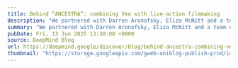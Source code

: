 ```yaml
---
title: Behind “ANCESTRA”: combining Veo with live-action filmmaking
description: "We partnered with Darren Aronofsky, Eliza McNitt and a team of more than 200 people to make a film using Veo and live-action filmmaking."
summary: "We partnered with Darren Aronofsky, Eliza McNitt and a team of more than 200 people to make a film using Veo and live-action filmmaking."
pubDate: Fri, 13 Jun 2025 13:30:00 +0000
source: DeepMind Blog
url: https://deepmind.google/discover/blog/behind-ancestra-combining-veo-with-live-action-filmmaking/
thumbnail: "https://storage.googleapis.com/gweb-uniblog-publish-prod/images/Ancestra-YTThumbnail.width-1300.png"
---
```


